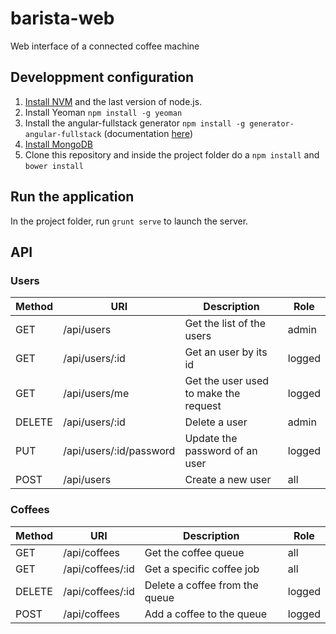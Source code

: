 barista-web
===========

Web interface of a connected coffee machine

Developpment configuration
--------------------------

1. [Install NVM](https://github.com/creationix/nvm) and the last version of node.js.
2. Install Yeoman `npm install -g yeoman`
3. Install the angular-fullstack generator `npm install -g generator-angular-fullstack` (documentation [here](https://github.com/DaftMonk/generator-angular-fullstack))
4. [Install MongoDB](http://docs.mongodb.org/manual/tutorial/install-mongodb-on-ubuntu/#install-mongodb)
5. Clone this repository and inside the project folder do a `npm install` and `bower install`

Run the application
-------------------

In the project folder, run `grunt serve` to launch the server.


API
---

### Users

| Method | URI | Description | Role |
|--------|-----|-------------|------|
| GET | /api/users | Get the list of the users | admin |
| GET | /api/users/:id | Get an user by its id | logged |
| GET | /api/users/me | Get the user used to make the request | logged |
| DELETE | /api/users/:id | Delete a user | admin |
| PUT | /api/users/:id/password | Update the password of an user | logged |
| POST | /api/users | Create a new user | all |

### Coffees

| Method | URI | Description | Role |
|--------|-----|-------------|------|
| GET | /api/coffees | Get the coffee queue | all |
| GET | /api/coffees/:id | Get a specific coffee job | all |
| DELETE | /api/coffees/:id | Delete a coffee from the queue | logged |
| POST | /api/coffees | Add a coffee to the queue | logged |